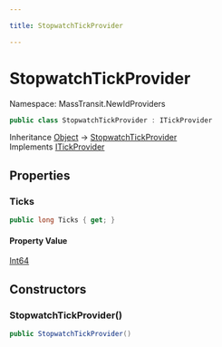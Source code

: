 ```yaml
---

title: StopwatchTickProvider

---
```


# StopwatchTickProvider

Namespace: MassTransit.NewIdProviders

```csharp
public class StopwatchTickProvider : ITickProvider
```

Inheritance [Object](https://learn.microsoft.com/en-us/dotnet/api/system.object) → [StopwatchTickProvider](../masstransit-newidproviders/stopwatchtickprovider)<br/>
Implements [ITickProvider](../masstransit/itickprovider)

## Properties

### **Ticks**

```csharp
public long Ticks { get; }
```

#### Property Value

[Int64](https://learn.microsoft.com/en-us/dotnet/api/system.int64)<br/>

## Constructors

### **StopwatchTickProvider()**

```csharp
public StopwatchTickProvider()
```
